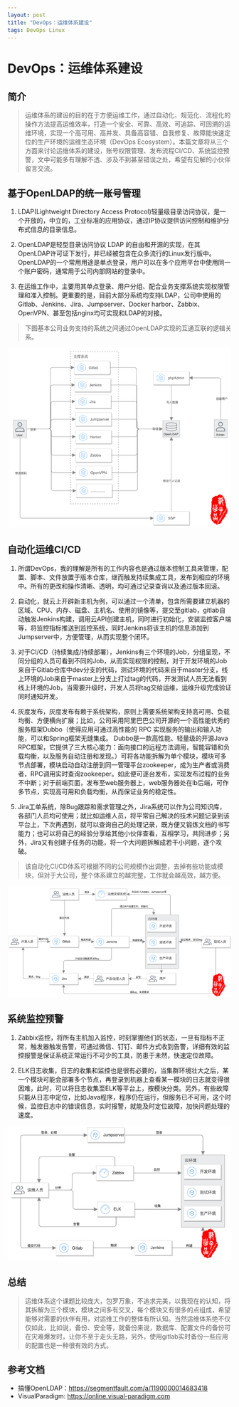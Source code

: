 ```yaml
---
layout: post
title: "DevOps：运维体系建设"
tags: DevOps Linux
---
```


# DevOps：运维体系建设

## 简介  
> 运维体系的建设的目的在于方便运维工作，通过自动化、规范化、流程化的操作方法提高运维效率，打造一个安全、可靠、高效、可追踪、可回溯的运维环境，实现一个高可用、高并发、具备高容错、自我修复、故障能快速定位的生产环境的运维生态环境（DevOps Ecosystem）。本篇文章将从三个方面来讨论运维体系的建设，账号权限管理、发布流程CI/CD、系统监控预警，文中可能多有理解不透、涉及不到甚至错误之处，希望有见解的小伙伴留言交流。

## 基于OpenLDAP的统一账号管理
1.  LDAP(Lightweight Directory Access Protocol)轻量级目录访问协议，是一个开放的，中立的，工业标准的应用协议，通过IP协议提供访问控制和维护分布式信息的目录信息。  

2. OpenLDAP是轻型目录访问协议 LDAP 的自由和开源的实现，在其OpenLDAP许可证下发行，并已经被包含在众多流行的Linux发行版中。 OpenLDAP的一个常用用途是单点登录，用户可以在多个应用平台中使用同一个账户密码，通常用于公司内部网站的登录中。

3. 在运维工作中，主要用其单点登录、用户分组、配合业务支撑系统实现权限管理和准入控制。更重要的是，目前大部分系统均支持LDAP，公司中使用的Gitlab、Jenkins、Jira、Jumpserver、Docker harbor、Zabbix、OpenVPN、甚至包括nginx均可实现和LDAP的对接。

> 下图基本公司业务支持的系统之间通过OpenLDAP实现的互通互联的逻辑关系。

![img-w500](/images/201903061750.png) 

## 自动化运维CI/CD


1. 所谓DevOps，我的理解是所有的工作内容也是通过版本控制工具来管理，配置、脚本、文件放置于版本仓库，继而触发持续集成工具，发布到相应的环境中。所有的更改和操作清晰、透明，均可通过记录查询以及通过版本回滚。

2. 自动化，就云上开辟新主机为例，可以通过一个清单，包含所需要建立机器的区域、CPU、内存、磁盘、主机名、使用的镜像等，提交至gitlab，gitlab自动触发Jenkins构建，调用云API创建主机，同时进行初始化，安装监控客户端等，将监控指标推送到监控系统，同时Jenkins将该主机的信息添加到Jumpserver中，方便管理，从而实现整个闭环。

3. 对于CI/CD（持续集成/持续部署），Jenkins有三个环境的Job，分组呈现，不同分组的人员可看到不同的Job，从而实现权限的控制，对于开发环境的Job来自于Gitlab仓库中dev分支的代码，测试环境的代码来自于master分支，线上环境的Job来自于master上分支上打过tag的代码，开发测试人员无法看到线上环境的Job，当需要升级时，开发人员将tag交给运维，运维升级完成验证同时通知开发。

4. 灰度发布，灰度发布有赖于系统架构，原则上需要系统架构支持高可用、负载均衡、方便横向扩展；比如，公司采用阿里巴巴公司开源的一个高性能优秀的服务框架Dubbo（使得应用可通过高性能的 RPC 实现服务的输出和输入功能，可以和Spring框架无缝集成。
Dubbo是一款高性能、轻量级的开源Java RPC框架，它提供了三大核心能力：面向接口的远程方法调用，智能容错和负载均衡，以及服务自动注册和发现。）可将各功能拆解为单个模块，模块可多节点部署，模块启动自动注册到同一管理平台zookeeper，成为生产者或消费者，RPC调用实时查询zookeeper。如此便可逐台发布，实现发布过程的业务不中断；对于前端页面，发布至web服务器上，web服务器处在lb后端，可作多节点，实现高可用和负载均衡，从而保证业务的稳定性。

5. Jira工单系统，除Bug跟踪和需求管理之外，Jira系统可以作为公司知识库，各部门人员均可使用；就比如运维人员，将平常自己解决的技术问题记录到该平台上，下次再遇到，就可以查询自己的处理记录，既方便又锻炼文档的书写能力；也可以将自己的经验分享给其他小伙伴查看，互相学习，共同进步；另外，Jira又有创建子任务的功能，将一个大问题拆解成若干小问题，逐个攻破。

>该自动化CI/CD体系可根据不同的公司规模作出调整，去掉有些功能或模块，但对于大公司，整个体系建立的越完整，工作就会越高效，越方便。

![img-w500](/images/201903071740.png) 

## 系统监控预警

1. Zabbix监控，将所有主机加入监控，时刻掌握他们的状态，一旦有指标不正常，触发器触发告警，可通过微信、钉钉、邮件方式收到告警，详细有效的监控报警是保证系统正常运行不可少的工具，防患于未然，快速定位故障。

2. ELK日志收集，日志的收集和监控也是很有必要的，当集群环境壮大之后，某一个模块可能会部署多个节点，再登录到机器上查看某一模块的日志就变得很困难，此时，可以将日志收集至ELK等平台上，按模块分类。另外，有些故障只能从日志中定位，比如Java程序，程序仍在运行，但服务已不可用，这个时候，监控日志中的错误信息，实时报警，就能及时定位故障，加快问题处理的速度。


![img-w500](/images/201903071701.png) 

## 总结

> 运维体系这个课题比较庞大，包罗万象，不追求完美，以我现在的认知，将其拆解为三个模块，模块之间多有交叉，每个模块又有很多的点组成，希望能够对需要的伙伴有用，对运维工作的整体有所认知。当然运维体系绝不仅仅如此，比如说，备份、安全等，就备份来说，数据库、配置文件的备份可在灾难爆发时，让你不至于走头无路，另外，使用gitlab实时备份一些应用的配置也是一种很有效的方式。


## 参考文档 
+ 搞懂OpenLDAP：<https://segmentfault.com/a/1190000014683418>
+ VisualParadigm: <https://online.visual-paradigm.com>